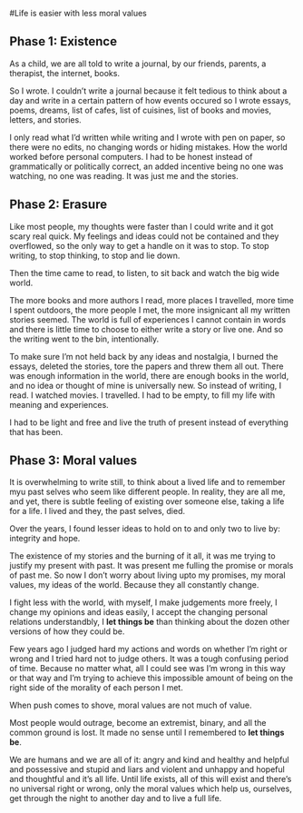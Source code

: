 #Life is easier with less moral values
## Phase 1: Existence

As a child, we are all told to write a journal, by our friends, parents, a therapist, the internet, books.

So I wrote. I couldn’t write a journal because it felt tedious to think about a day and write in a certain pattern of how events occured so I wrote essays, poems, dreams, list of cafes, list of cuisines, list of books and movies, letters, and stories.

I only read what I’d written while writing and I wrote with pen on paper, so there were no edits, no changing words or hiding mistakes. How the world worked before personal computers. I had to be honest instead of grammatically or politically correct, an added incentive being no one was watching, no one was reading. It was just me and the stories.

## Phase 2: Erasure

Like most people, my thoughts were faster than I could write and it got scary real quick. My feelings and ideas could not be contained and they overflowed, so the only way to get a handle on it was to stop. To stop writing, to stop thinking, to stop and lie down.

Then the time came to read, to listen, to sit back and watch the big wide world.

The more books and more authors I read, more places I travelled, more time I spent outdoors, the more people I met, the more insignicant all my written stories seemed. The world is full of experiences I cannot contain in words and there is little time to choose to either write a story or live one. And so the writing went to the bin, intentionally.

To make sure I’m not held back by any ideas and nostalgia, I burned the essays, deleted the stories, tore the papers and threw them all out. There was enough information in the world, there are enough books in the world, and no idea or thought of mine is universally new. So instead of writing, I read. I watched movies. I travelled. I had to be empty, to fill my life with meaning and experiences.

I had to be light and free and live the truth of present instead of everything that has been.

## Phase 3: Moral values

It is overwhelming to write still, to think about a lived life and to remember myu past selves who seem like different people. In reality, they are all me, and yet, there is subtle feeling of existing over someone else, taking a life for a life. I lived and they, the past selves, died.

Over the years, I found lesser ideas to hold on to and only two to live by: integrity and hope.

The existence of my stories and the burning of it all, it was me trying to justify my present with past. It was present me fulling the promise or morals of past me. So now I don’t worry about living upto my promises, my moral values, my ideas of the world. Because they all constantly change.

I fight less with the world, with myself, I make judgements more freely, I change my opinions and ideas easily, I accept the changing personal relations understandbly, I **let things be** than thinking about the dozen other versions of how they could be.

Few years ago I judged hard my actions and words on whether I’m right or wrong and I tried hard not to judge others. It was a tough confusing period of time. Because no matter what, all I could see was I’m wrong in this way or that way and I’m trying to achieve this impossible amount of being on the right side of the morality of each person I met. 

When push comes to shove, moral values are not much of value.

Most people would outrage, become an extremist, binary, and all the common ground is lost. It made no sense until I remembered to **let things be**.

We are humans and we are all of it: angry and kind and healthy and helpful and possessive and stupid and liars and violent and unhappy and hopeful and thoughtful and it’s all life. Until life exists, all of this will exist and there’s no universal right or wrong, only the moral values which help us, ourselves, get through the night to another day and to live a full life.
